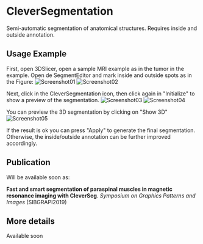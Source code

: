 # CleverSegmentation

Semi-automatic segmentation of anatomical structures. 
Requires inside and outside annotation.

## Usage Example

First, open 3DSlicer, open a sample MRI example as in the tumor in the example.
Open de SegmentEditor and mark inside and outside spots as in the Figure:
![Screenshot01](https://user-images.githubusercontent.com/3834596/66678882-3fde2d80-ec43-11e9-92bc-00fcb3cee9eb.png)
![Screenshot02](https://user-images.githubusercontent.com/3834596/66678961-7156f900-ec43-11e9-9e15-1b3a4dfcf192.png)

Next, click in the CleverSegmentation icon, then click again in "Initialize" to show a preview of the segmentation.
![Screenshot03](https://user-images.githubusercontent.com/3834596/66679085-bb3fdf00-ec43-11e9-923a-76db7b463876.png)
![Screenshot04](https://user-images.githubusercontent.com/3834596/66679138-d7dc1700-ec43-11e9-8c36-51976a1121d3.png)

You can preview the 3D segmentation by clicking on "Show 3D"
![Screenshot05](https://user-images.githubusercontent.com/3834596/66679174-f215f500-ec43-11e9-84f1-85f8b5c4d568.png)

If the result is ok you can press "Apply" to generate the final segmentation.
Otherwise, the inside/outside annotation can be further improved accordingly.

## Publication

Will be available soon as:

**Fast and smart segmentation of paraspinal muscles in magnetic resonance imaging with CleverSeg**. *Symposium on Graphics Patterns and Images* (SIBGRAPI2019)

## More details

Available soon
